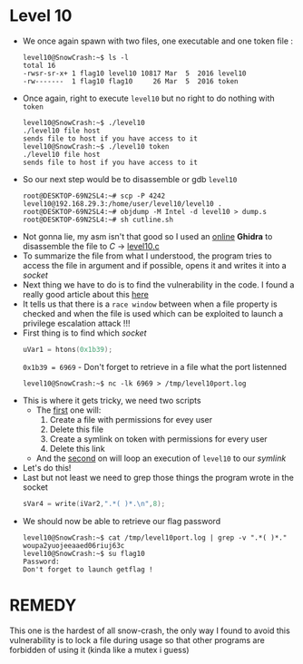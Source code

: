 Level 10
========

*	We once again spawn with two files, one executable and one token file :
	```console
	level10@SnowCrash:~$ ls -l 
	total 16
	-rwsr-sr-x+ 1 flag10 level10 10817 Mar  5  2016 level10
	-rw-------  1 flag10 flag10     26 Mar  5  2016 token
	```
*	Once again, right to execute `level10` but no right to do nothing with `token`
	```console
	level10@SnowCrash:~$ ./level10 
	./level10 file host
	sends file to host if you have access to it
	level10@SnowCrash:~$ ./level10 token
	./level10 file host
	sends file to host if you have access to it
	```
*	So our next step would be to disassemble or gdb `level10`
	```console
	root@DESKTOP-69N2SL4:~# scp -P 4242 level10@192.168.29.3:/home/user/level10/level10 .
	root@DESKTOP-69N2SL4:~# objdump -M Intel -d level10 > dump.s
	root@DESKTOP-69N2SL4:~# sh cutline.sh
	```
*	Not gonna lie, my asm isn't that good so I used an [online](https://dogbolt.org/) **Ghidra** to disassemble the file to *C* -> [level10.c](level10.c)
*	To summarize the file from what I understood, the program tries to access the file in argument and if possible, opens it and writes it into a *socket*
*	Next thing we have to do is to find the vulnerability in the code. I found a really good article about this [here](https://vulncat.fortify.com/en/detail?id=desc.controlflow.cpp.file_access_race_condition)
*	It tells us that there is a `race window` between when a file property is checked and when the file is used which can be exploited to launch a privilege escalation attack !!!
*	First thing is to find which *socket*
	```C
    uVar1 = htons(0x1b39);
	```
	`0x1b39 = 6969` - Don't forget to retrieve in a file what the port listenned
	```console
	level10@SnowCrash:~$ nc -lk 6969 > /tmp/level10port.log
	```
*	This is where it gets tricky, we need two scripts
	- The [first](loopCreate.sh) one will:
		1.	Create a file with permissions for evey user
		2.	Delete this file
		3.	Create a symlink on token with permissions for every user
		4.	Delete this link
	- And the [second](loopExe.sh) on will loop an execution of `level10` to our *symlink*
*	Let's do this!
*	Last but not least we need to grep those things the program wrote in the socket
	```C
    sVar4 = write(iVar2,".*( )*.\n",8);
	```
*	We should now be able to retrieve our flag password
	```console
	level10@SnowCrash:~$ cat /tmp/level10port.log | grep -v ".*( )*."
	woupa2yuojeeaaed06riuj63c
	level10@SnowCrash:~$ su flag10
	Password: 
	Don't forget to launch getflag !
	```

REMEDY
======

This one is the hardest of all snow-crash, the only way I found to avoid this vulnerability is to lock a file during usage so that other programs are forbidden of using it (kinda like a mutex i guess)